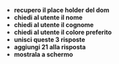 - **recupero il place holder del dom**
- **chiedi al utente il nome**
- **chiedi al utente il cognome** 
- **chiedi al utente il colore preferito** 
- **unisci queste 3 risposte**
- **aggiungi 21 alla risposta**
- **mostrala a schermo**
    